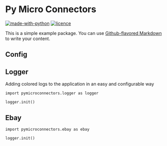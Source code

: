 # Py Micro Connectors

[![made-with-python](https://img.shields.io/badge/pypi-pymicroconnectors-green.svg?style=flat-square)](https://pypi.org/project/pymicroconnectors/)
[![licence](https://img.shields.io/badge/licence-MIT-green.svg?style=flat-square)](https://github.com/ddelizia/pymicroconnectors/LICENCE)


This is a simple example package. You can use
[Github-flavored Markdown](https://guides.github.com/features/mastering-markdown/)
to write your content.


## Config

## Logger

Adding colored logs to the application in an easy and configurable way


```
import pymicroconnectors.logger as logger

logger.init()
```

## Ebay

```
import pymicroconnectors.ebay as ebay

logger.init()
```
